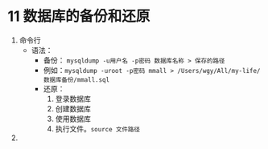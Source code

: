 

# 11 数据库的备份和还原

1. 命令行
   - 语法：
     - 备份： `mysqldump -u用户名 -p密码 数据库名称 > 保存的路径 `
     - 例如：`mysqldump -uroot -p密码 mmall > /Users/wgy/All/my-life/数据库备份/mmall.sql`
     - 还原：
       1. 登录数据库
       2. 创建数据库
       3. 使用数据库
       4. 执行文件。`source 文件路径`
2. 